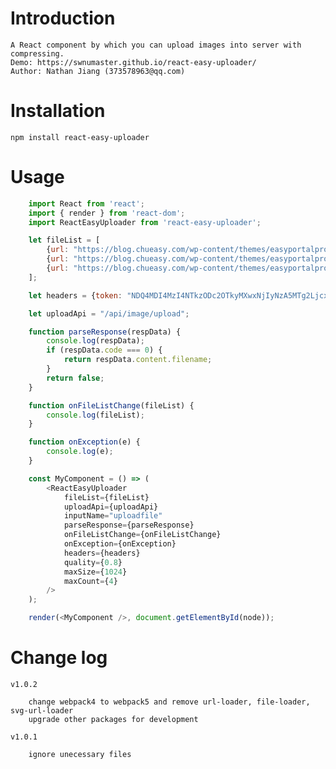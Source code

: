 # Introduction

    A React component by which you can upload images into server with compressing.
    Demo: https://swnumaster.github.io/react-easy-uploader/
    Author: Nathan Jiang (373578963@qq.com)

# Installation

    npm install react-easy-uploader

# Usage
```javascript
    import React from 'react';
    import { render } from 'react-dom';
    import ReactEasyUploader from 'react-easy-uploader';

    let fileList = [
        {url: "https://blog.chueasy.com/wp-content/themes/easyportalpro/images/default/slide1.jpg", filename: "slide1.jpg"},
        {url: "https://blog.chueasy.com/wp-content/themes/easyportalpro/images/default/slide2.jpg", filename: "slide2.jpg"},
        {url: "https://blog.chueasy.com/wp-content/themes/easyportalpro/images/default/slide3.jpg", filename: "slide3.jpg"},
    ];

    let headers = {token: "NDQ4MDI4MzI4NTkzODc2OTkyMXwxNjIyNzA5MTg2LjcxNzUzMjk6YWRmNTRjNmUwOTU4YmM5MzQ1YTQyYjBkNDczMjBjNGNmNjVhMzkyZg=="};

    let uploadApi = "/api/image/upload";

    function parseResponse(respData) {
        console.log(respData);
        if (respData.code === 0) {
            return respData.content.filename;
        }
        return false;
    }

    function onFileListChange(fileList) {
        console.log(fileList);
    }

    function onException(e) {
        console.log(e);
    }

    const MyComponent = () => (
        <ReactEasyUploader
            fileList={fileList}
            uploadApi={uploadApi}
            inputName="uploadfile"
            parseResponse={parseResponse} 
            onFileListChange={onFileListChange}
            onException={onException}
            headers={headers}
            quality={0.8}
            maxSize={1024}
            maxCount={4}
        />
    );

    render(<MyComponent />, document.getElementById(node));
```

# Change log

    v1.0.2

        change webpack4 to webpack5 and remove url-loader, file-loader, svg-url-loader
        upgrade other packages for development

    v1.0.1

        ignore unecessary files